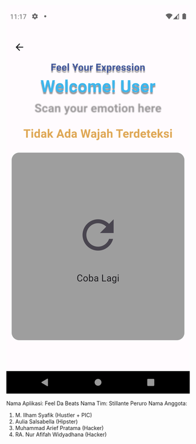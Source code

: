 ![Screenshot page terakhir dibuat (masih on-going)](screenshot/Screenshot_1705076263.png)

Nama Aplikasi: Feel Da Beats
Nama Tim: Stillante Peruro
Nama Anggota:
1. M. Ilham Syafik (Hustler + PIC)
2. Aulia Salsabella (Hipster)
3. Muhammad Arief Pratama (Hacker)
4. RA. Nur Afifah Widyadhana (Hacker)
